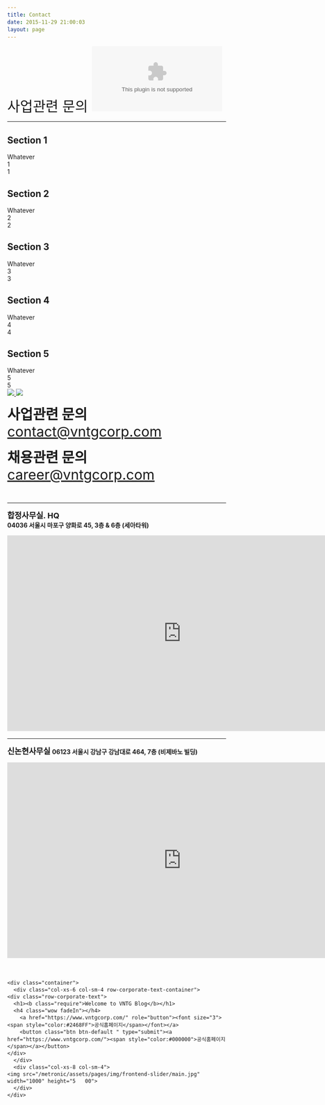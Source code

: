 ```yaml
---
title: Contact
date: 2015-11-29 21:00:03
layout: page
---
```




<font size="6   ">사업관련 문의 ![](contact@vntgcorp.com)</font>
*****
<div class="cont s--inactive">
  <!-- cont inner start -->
  <div class="cont__inner">
    <!-- el start -->
    <div class="el">
      <div class="el__overflow">
        <div class="el__inner">
          <div class="el__bg"></div>
          <div class="el__preview-cont">
            <h2 class="el__heading">Section 1</h2>
          </div>
          <div class="el__content">
            <div class="el__text">Whatever</div>
            <div class="el__close-btn"></div>
          </div>
        </div>
      </div>
      <div class="el__index">
        <div class="el__index-back">1</div>
        <div class="el__index-front">
          <div class="el__index-overlay" data-index="1">1</div>
        </div>
      </div>
    </div>
    <!-- el end -->
    <!-- el start -->
    <div class="el">
      <div class="el__overflow">
        <div class="el__inner">
          <div class="el__bg"></div>
          <div class="el__preview-cont">
            <h2 class="el__heading">Section 2</h2>
          </div>
          <div class="el__content">
            <div class="el__text">Whatever</div>
            <div class="el__close-btn"></div>
          </div>
        </div>
      </div>
      <div class="el__index">
        <div class="el__index-back">2</div>
        <div class="el__index-front">
          <div class="el__index-overlay" data-index="2">2</div>
        </div>
      </div>
    </div>
    <!-- el end -->
    <!-- el start -->
    <div class="el">
      <div class="el__overflow">
        <div class="el__inner">
          <div class="el__bg"></div>
          <div class="el__preview-cont">
            <h2 class="el__heading">Section 3</h2>
          </div>
          <div class="el__content">
            <div class="el__text">Whatever</div>
            <div class="el__close-btn"></div>
          </div>
        </div>
      </div>
      <div class="el__index">
        <div class="el__index-back">3</div>
        <div class="el__index-front">
          <div class="el__index-overlay" data-index="3">3</div>
        </div>
      </div>
    </div>
    <!-- el end -->
    <!-- el start -->
    <div class="el">
      <div class="el__overflow">
        <div class="el__inner">
          <div class="el__bg"></div>
          <div class="el__preview-cont">
            <h2 class="el__heading">Section 4</h2>
          </div>
          <div class="el__content">
            <div class="el__text">Whatever</div>
            <div class="el__close-btn"></div>
          </div>
        </div>
      </div>
      <div class="el__index">
        <div class="el__index-back">4</div>
        <div class="el__index-front">
          <div class="el__index-overlay" data-index="4">4</div>
        </div>
      </div>
    </div>
    <!-- el end -->
    <!-- el start -->
    <div class="el">
      <div class="el__overflow">
        <div class="el__inner">
          <div class="el__bg"></div>
          <div class="el__preview-cont">
            <h2 class="el__heading">Section 5</h2>
          </div>
          <div class="el__content">
            <div class="el__text">Whatever</div>
            <div class="el__close-btn"></div>
          </div>
        </div>
      </div>
      <div class="el__index">
        <div class="el__index-back">5</div>
        <div class="el__index-front">
          <div class="el__index-overlay" data-index="5">5</div>
        </div>
      </div>
    </div>
    <!-- el end -->
  </div>
  <!-- cont inner end -->
</div>

<a href="https://dribbble.com/shots/2802024-Satellite-Website-Prototype" target="_blank" class="icon-link">
  <img src="http://icons.iconarchive.com/icons/uiconstock/socialmedia/256/Dribbble-icon.png">
</a>
<a href="https://twitter.com/NikolayTalanov" target="_blank" class="icon-link icon-link--twitter">
  <img src="https://cdn1.iconfinder.com/data/icons/logotypes/32/twitter-128.png">
</a>

**<font size="6">사업관련 문의** [contact@vntgcorp.com](contact@vntgcorp.com)</font>


**<font size="6">채용관련 문의** [career@vntgcorp.com](<career@vntgcorp.com>  )</font>


<p>&nbsp;</p>

***

**<font size="4">합정사무실. HQ</font>**       
**04036 서울시 마포구 양화로 45, 3층 & 6층 (세아타워)**
<iframe src="https://www.google.com/maps/embed?pb=!1m18!1m12!1m3!1d3163.209010559207!2d126.91143641455803!3d37.550139179800965!2m3!1f0!2f0!3f0!3m2!1i1024!2i768!4f13.1!3m3!1m2!1s0x357c98d663583997%3A0x32088db19ae72735!2z7IS47JWE7YOA7JuM!5e0!3m2!1sko!2skr!4v1620262663183!5m2!1sko!2skr" width="800" height="450" style="border:0;" allowfullscreen="" loading="lazy"></iframe> 

***

**<font size="4">신논현사무실</font>**
**06123 서울시 강남구 강남대로 464, 7층 (비제바노 빌딩)**
<iframe src="https://www.google.com/maps/embed?pb=!1m18!1m12!1m3!1d3165.1801307730657!2d127.02312221455622!3d37.50366947980966!2m3!1f0!2f0!3f0!3m2!1i1024!2i768!4f13.1!3m3!1m2!1s0x357ca3e26d4fe589%3A0xcbbc9e09fcd19845!2z7ISc7Jq47Yq567OE7IucIOqwleuCqOq1rCDsl63sgrzrj5kg6rCV64Ko64yA66GcIDQ2NA!5e0!3m2!1sko!2skr!4v1620262945346!5m2!1sko!2skr" width="800" height="450" style="border:0;" allowfullscreen="" loading="lazy"></iframe>

<p>&nbsp;</p>



<div class="container-fluid flush-with-header">
  
    <div class="container">
      <div class="col-xs-6 col-sm-4 row-corporate-text-container">
	<div class="row-corporate-text">
	  <h1><b class="require">Welcome to VNTG Blog</b></h1>
	  <h4 class="wow fadeIn"></h4>
		<a href="https://www.vntgcorp.com/" role="button"><font size="3"><span style="color:#2468FF">공식홈페이지</span></font></a>
		<button class="btn btn-default " type="submit"><a href="https://www.vntgcorp.com/"><span style="color:#000000">공식홈페이지</span></a></button>
	</div>
      </div>
      <div class="col-xs-8 col-sm-4">
	<img src="/metronic/assets/pages/img/frontend-slider/main.jpg" width="1000" height="5	00">
      </div>
    </div>
  </div>
</div>